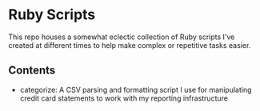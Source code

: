 # Ruby Scripts
This repo houses a somewhat eclectic collection of Ruby scripts I've created at different times to help make complex or repetitive tasks easier.

## Contents
* categorize: A CSV parsing and formatting script I use for manipulating credit card statements to work with my reporting infrastructure
